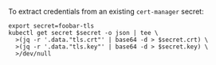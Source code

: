 To extract credentials from an existing `cert-manager` secret:

```
export secret=foobar-tls
kubectl get secret $secret -o json | tee \
  >(jq -r '.data."tls.crt"' | base64 -d > $secret.crt) \
  >(jq -r '.data."tls.key"' | base64 -d > $secret.key) \
  >/dev/null
```
